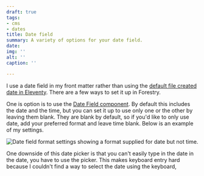 ```yaml
---
draft: true
tags:
- cms
- dates
title: Date field
summary: A variety of options for your date field.
date: 
img: ''
alt: ''
caption: ''

---
```

I use a date field in my front matter rather than using the [default file created date in Eleventy](https://www.11ty.dev/docs/dates/). There are a few ways to set it up in Forestry.

One is option is to use the [Date Field component](https://forestry.io/docs/settings/fields/datetime/). By default this includes the date and the time, but you can set it up to use only one or the other by leaving them blank. They are blank by default, so if you'd like to only use date, add your preferred format and leave time blank. Below is an example of my settings.

![Date field format settings showing a format supplied for date but not time.](/uploads/date-settings.png)

One downside of this date picker is that you can't easily type in the date in the date, you have to use the picker. This makes keyboard entry hard because I couldn't find a way to select the date using the keyboard, 